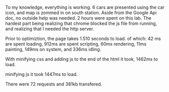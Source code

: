To my knowledge, everything is working. 6 cars are presented using the car icon, and map is zommed in on south station.
Aside from the Google Api doc, no outside help was needed.
2 hours were spent on this lab. The hardest part being realizing that chrome blocked the js file from running, and realizing that I needed the http server.

Prior to optimiztion, the page takes 1.510 seconds to load.
of which: 42 ms are spent loading, 912ms are spent scripting, 60ms rendering, 11ms painting, 149ms on system, and 336ms idling.

With minifying css and adding js to the end of the html it took, 1462ms to load.

minifying js it took 1447ms to load.

There were 72 requests and 381kb transfered.
